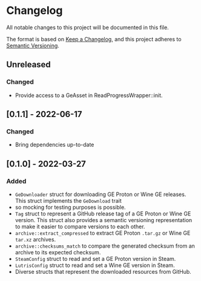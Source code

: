 # Changelog

All notable changes to this project will be documented in this file.

The format is based on [Keep a Changelog](https://keepachangelog.com/en/1.0.0/), and this project adheres
to [Semantic Versioning](https://semver.org/spec/v2.0.0.html).

## Unreleased

### Changed

* Provide access to a GeAsset in ReadProgressWrapper::init.

## [0.1.1] - 2022-06-17

### Changed

* Bring dependencies up-to-date

## [0.1.0] - 2022-03-27

### Added

* `GeDownloader` struct for downloading GE Proton or Wine GE releases. This struct implements the `GeDownload` trait
* so mocking for testing purposes is possible.
* `Tag` struct to represent a GitHub release tag of a GE Proton or Wine GE version. This struct also provides a semantic
  versioning representation to make it easier to compare versions to each other.
* `archive::extract_compressed` to extract GE Proton `.tar.gz` or Wine GE `tar.xz` archives.
* `archive::checksums_match` to compare the generated checksum from an archive to its expected checksum.
* `SteamConfig` struct to read and set a GE Proton version in Steam.
* `LutrisConfig` struct to read and set a Wine GE version in Steam.
* Diverse structs that represent the downloaded resources from GitHub.
